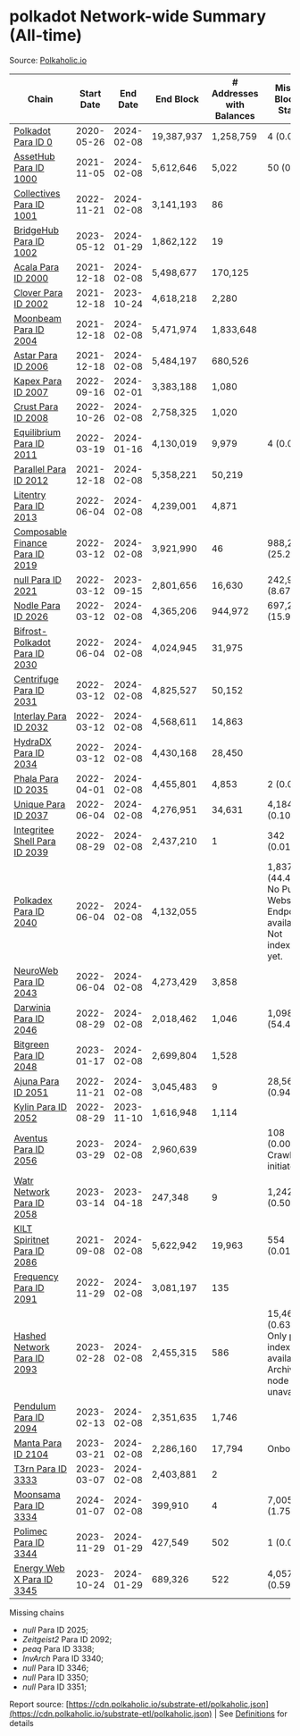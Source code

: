 # polkadot Network-wide Summary (All-time)

Source: [Polkaholic.io](https://polkaholic.io)


| Chain            | Start Date | End Date | End Block | # Addresses with Balances | Missing Blocks / Status |
| ---------------- | ---------- | ---------| --------- | ------------------------- | ----------------------- |
| [Polkadot Para ID 0](/polkadot/0-polkadot) | 2020-05-26 | 2024-02-08 | 19,387,937 |  1,258,759 | 4 (0.00%)  |
| [AssetHub Para ID 1000](/polkadot/1000-assethub) | 2021-11-05 | 2024-02-08 | 5,612,646 |  5,022 | 50 (0.00%)  |
| [Collectives Para ID 1001](/polkadot/1001-collectives) | 2022-11-21 | 2024-02-08 | 3,141,193 |  86 |    |
| [BridgeHub Para ID 1002](/polkadot/1002-bridgehub) | 2023-05-12 | 2024-01-29 | 1,862,122 |  19 |    |
| [Acala Para ID 2000](/polkadot/2000-acala) | 2021-12-18 | 2024-02-08 | 5,498,677 |  170,125 |    |
| [Clover Para ID 2002](/polkadot/2002-clover) | 2021-12-18 | 2023-10-24 | 4,618,218 |  2,280 |    |
| [Moonbeam Para ID 2004](/polkadot/2004-moonbeam) | 2021-12-18 | 2024-02-08 | 5,471,974 |  1,833,648 |    |
| [Astar Para ID 2006](/polkadot/2006-astar) | 2021-12-18 | 2024-02-08 | 5,484,197 |  680,526 |    |
| [Kapex Para ID 2007](/polkadot/2007-kapex) | 2022-09-16 | 2024-02-01 | 3,383,188 |  1,080 |    |
| [Crust Para ID 2008](/polkadot/2008-crust) | 2022-10-26 | 2024-02-08 | 2,758,325 |  1,020 |    |
| [Equilibrium Para ID 2011](/polkadot/2011-equilibrium) | 2022-03-19 | 2024-01-16 | 4,130,019 |  9,979 | 4 (0.00%)  |
| [Parallel Para ID 2012](/polkadot/2012-parallel) | 2021-12-18 | 2024-02-08 | 5,358,221 |  50,219 |    |
| [Litentry Para ID 2013](/polkadot/2013-litentry) | 2022-06-04 | 2024-02-08 | 4,239,001 |  4,871 |    |
| [Composable Finance Para ID 2019](/polkadot/2019-composable) | 2022-03-12 | 2024-02-08 | 3,921,990 |  46 | 988,228 (25.20%)  |
| [null Para ID 2021](/polkadot/2021-efinity) | 2022-03-12 | 2023-09-15 | 2,801,656 |  16,630 | 242,949 (8.67%)  |
| [Nodle Para ID 2026](/polkadot/2026-nodle) | 2022-03-12 | 2024-02-08 | 4,365,206 |  944,972 | 697,249 (15.97%)  |
| [Bifrost-Polkadot Para ID 2030](/polkadot/2030-bifrost) | 2022-06-04 | 2024-02-08 | 4,024,945 |  31,975 |    |
| [Centrifuge Para ID 2031](/polkadot/2031-centrifuge) | 2022-03-12 | 2024-02-08 | 4,825,527 |  50,152 |    |
| [Interlay Para ID 2032](/polkadot/2032-interlay) | 2022-03-12 | 2024-02-08 | 4,568,611 |  14,863 |    |
| [HydraDX Para ID 2034](/polkadot/2034-hydradx) | 2022-03-12 | 2024-02-08 | 4,430,168 |  28,450 |    |
| [Phala Para ID 2035](/polkadot/2035-phala) | 2022-04-01 | 2024-02-08 | 4,455,801 |  4,853 | 2 (0.00%)  |
| [Unique Para ID 2037](/polkadot/2037-unique) | 2022-06-04 | 2024-02-08 | 4,276,951 |  34,631 | 4,184 (0.10%)  |
| [Integritee Shell Para ID 2039](/polkadot/2039-integritee) | 2022-08-29 | 2024-02-08 | 2,437,210 |  1 | 342 (0.01%)  |
| [Polkadex Para ID 2040](/polkadot/2040-polkadex) | 2022-06-04 | 2024-02-08 | 4,132,055 |   | 1,837,152 (44.46%) No Public Websocket Endpoint available: Not indexing yet. |
| [NeuroWeb Para ID 2043](/polkadot/2043-neuroweb) | 2022-06-04 | 2024-02-08 | 4,273,429 |  3,858 |    |
| [Darwinia Para ID 2046](/polkadot/2046-darwinia) | 2022-08-29 | 2024-02-08 | 2,018,462 |  1,046 | 1,098,047 (54.40%)  |
| [Bitgreen Para ID 2048](/polkadot/2048-bitgreen) | 2023-01-17 | 2024-02-08 | 2,699,804 |  1,528 |    |
| [Ajuna Para ID 2051](/polkadot/2051-ajuna) | 2022-11-21 | 2024-02-08 | 3,045,483 |  9 | 28,565 (0.94%)  |
| [Kylin Para ID 2052](/polkadot/2052-kylin) | 2022-08-29 | 2023-11-10 | 1,616,948 |  1,114 |    |
| [Aventus Para ID 2056](/polkadot/2056-aventus) | 2023-03-29 | 2024-02-08 | 2,960,639 |   | 108 (0.00%) Crawling initiated |
| [Watr Network Para ID 2058](/polkadot/2058-watr) | 2023-03-14 | 2023-04-18 | 247,348 |  9 | 1,242 (0.50%)  |
| [KILT Spiritnet Para ID 2086](/polkadot/2086-kilt) | 2021-09-08 | 2024-02-08 | 5,622,942 |  19,963 | 554 (0.01%)  |
| [Frequency Para ID 2091](/polkadot/2091-frequency) | 2022-11-29 | 2024-02-08 | 3,081,197 |  135 |    |
| [Hashed Network Para ID 2093](/polkadot/2093-hashed) | 2023-02-28 | 2024-02-08 | 2,455,315 |  586 | 15,464 (0.63%) Only partial index available: Archive node unavailable |
| [Pendulum Para ID 2094](/polkadot/2094-pendulum) | 2023-02-13 | 2024-02-08 | 2,351,635 |  1,746 |    |
| [Manta Para ID 2104](/polkadot/2104-manta) | 2023-03-21 | 2024-02-08 | 2,286,160 |  17,794 |   Onboarding |
| [T3rn Para ID 3333](/polkadot/3333-t3rn) | 2023-03-07 | 2024-02-08 | 2,403,881 |  2 |    |
| [Moonsama Para ID 3334](/polkadot/3334-moonsama) | 2024-01-07 | 2024-02-08 | 399,910 |  4 | 7,005 (1.75%)  |
| [Polimec Para ID 3344](/polkadot/3344-polimec) | 2023-11-29 | 2024-01-29 | 427,549 |  502 | 1 (0.00%)  |
| [Energy Web X Para ID 3345](/polkadot/3345-energywebx) | 2023-10-24 | 2024-01-29 | 689,326 |  522 | 4,057 (0.59%)  |

Missing chains


* *null* Para ID 2025; 
* *Zeitgeist2* Para ID 2092; 
* *peaq* Para ID 3338; 
* *InvArch* Para ID 3340; 
* *null* Para ID 3346; 
* *null* Para ID 3350; 
* *null* Para ID 3351; 

Report source: [https://cdn.polkaholic.io/substrate-etl/polkaholic.json](https://cdn.polkaholic.io/substrate-etl/polkaholic.json) | See [Definitions](/DEFINITIONS.md) for details
